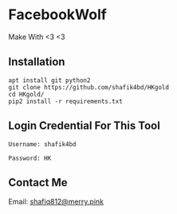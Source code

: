 # FacebookWolf
Make With <3 <3

## Installation

```
apt install git python2
git clone https://github.com/shafik4bd/HKgold
cd HKgold/
pip2 install -r requirements.txt
```

## Login Credential For This Tool

```
Username: shafik4bd

Password: HK
```
## Contact Me


Email: shafiq812@merry.pink

